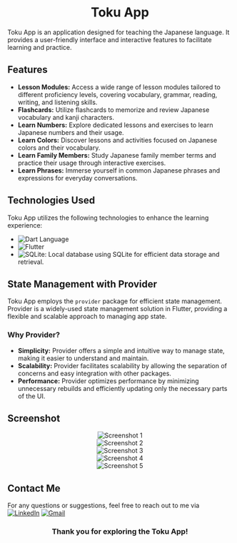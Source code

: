 <h1 align="center">Toku App</h1>

Toku App is an application designed for teaching the Japanese language. It provides a user-friendly interface and interactive features to facilitate learning and practice.

## Features

- **Lesson Modules:** Access a wide range of lesson modules tailored to different proficiency levels, covering vocabulary, grammar, reading, writing, and listening skills.
- **Flashcards:** Utilize flashcards to memorize and review Japanese vocabulary and kanji characters.
- **Learn Numbers:** Explore dedicated lessons and exercises to learn Japanese numbers and their usage.
- **Learn Colors:** Discover lessons and activities focused on Japanese colors and their vocabulary.
- **Learn Family Members:** Study Japanese family member terms and practice their usage through interactive exercises.
- **Learn Phrases:** Immerse yourself in common Japanese phrases and expressions for everyday conversations.

## Technologies Used

Toku App utilizes the following technologies to enhance the learning experience:

- ![Dart Language](https://img.shields.io/badge/Dart-0175C2?style=for-the-badge&logo=dart&logoColor=white)
- ![Flutter](https://img.shields.io/badge/Flutter-02569B?style=for-the-badge&logo=flutter&logoColor=white)
- ![SQLite](https://img.shields.io/badge/SQLite-003B57?style=for-the-badge&logo=sqlite&logoColor=white): Local database using SQLite for efficient data storage and retrieval.

## State Management with Provider

Toku App employs the `provider` package for efficient state management. Provider is a widely-used state management solution in Flutter, providing a flexible and scalable approach to managing app state.

### Why Provider?

- **Simplicity:** Provider offers a simple and intuitive way to manage state, making it easier to understand and maintain.
- **Scalability:** Provider facilitates scalability by allowing the separation of concerns and easy integration with other packages.
- **Performance:** Provider optimizes performance by minimizing unnecessary rebuilds and efficiently updating only the necessary parts of the UI.



## Screenshot

<div align="center">
  <img src="https://github.com/ahmednasr1237/Tuko-App/assets/92389822/461a0625-9a3c-4c2b-b880-2a0fa138ea70" alt="Screenshot 1">
  
  <br>
  
  <img src="https://github.com/ahmednasr1237/Tuko-App/assets/92389822/a163ebc2-a0df-462f-9591-d282644fbb9a" alt="Screenshot 2">
  
  <br>
  
  <img src="https://github.com/ahmednasr1237/Tuko-App/assets/92389822/c28d3b0b-f9e2-4518-a971-de0f4cfa1671" alt="Screenshot 3">  
  
  <br>
  
  <img src="https://github.com/ahmednasr1237/Tuko-App/assets/92389822/a34a062f-a419-4a33-816a-2cf7c9a5a220" alt="Screenshot 4">
    
  <br>
  
  <img src="https://github.com/ahmednasr1237/Tuko-App/assets/92389822/6447ec78-2ec6-407f-b228-33ebd6174c78" alt="Screenshot 5">
  
</div>


## Contact Me

For any questions or suggestions, feel free to reach out to me via [![LinkedIn](https://img.shields.io/badge/LinkedIn-0077B5?style=for-the-badge&logo=linkedin&logoColor=white)](https://www.linkedin.com/in/ahmed-nasr-Fahmey/)
[![Gmail](https://img.shields.io/badge/Gmail-D14836?style=for-the-badge&logo=gmail&logoColor=white)](mailto:ahmed.nasr.fahmey@gmail.com)

<h3 align="center">Thank you for exploring the Toku App!</h3>

